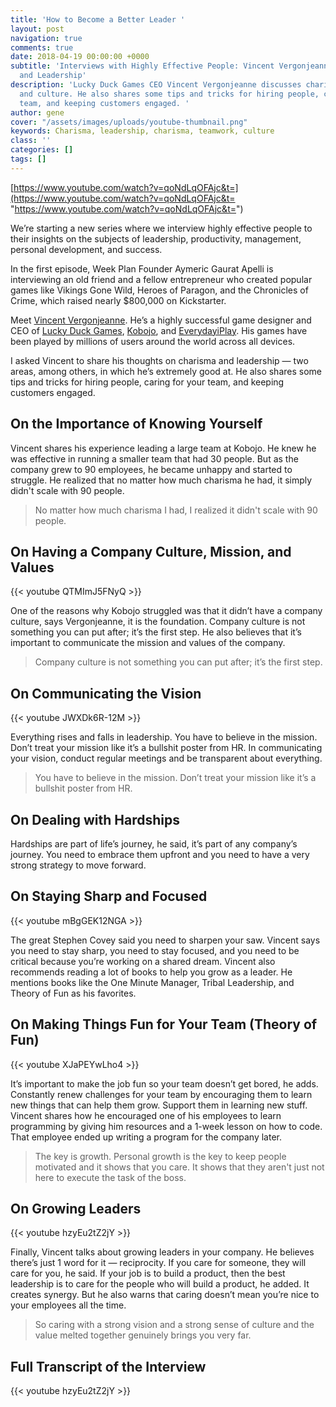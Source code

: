 ```yaml
---
title: 'How to Become a Better Leader '
layout: post
navigation: true
comments: true
date: 2018-04-19 00:00:00 +0000
subtitle: 'Interviews with Highly Effective People: Vincent Vergonjeanne on Charisma
  and Leadership'
description: 'Lucky Duck Games CEO Vincent Vergonjeanne discusses charisma, leadership,
  and culture. He also shares some tips and tricks for hiring people, caring for your
  team, and keeping customers engaged. '
author: gene
cover: "/assets/images/uploads/youtube-thumbnail.png"
keywords: Charisma, leadership, charisma, teamwork, culture
class: ''
categories: []
tags: []
---
```

[https://www.youtube.com/watch?v=qoNdLqOFAjc&t=](https://www.youtube.com/watch?v=qoNdLqOFAjc&t= "https://www.youtube.com/watch?v=qoNdLqOFAjc&t=")

We’re starting a new series where we interview highly effective people to their insights on the subjects of leadership, productivity, management, personal development, and success.

In the first episode, Week Plan Founder Aymeric Gaurat Apelli is interviewing an old friend and a fellow entrepreneur who created popular games like Vikings Gone Wild, Heroes of Paragon, and the Chronicles of Crime, which raised nearly $800,000 on Kickstarter.

Meet [Vincent Vergonjeanne](https://www.linkedin.com/in/vincentv/). He’s a highly successful game designer and CEO of [Lucky Duck Games](https://luckyduckgames.com/), [Kobojo](http://www.kobojo.com/), and [EverydayiPlay](https://everydayiplay.com/). His games have been played by millions of users around the world across all devices.

I asked Vincent to share his thoughts on charisma and leadership — two areas, among others, in which he’s extremely good at. He also shares some tips and tricks for hiring people, caring for your team, and keeping customers engaged.

## On the Importance of Knowing Yourself

Vincent shares his experience leading a large team at Kobojo. He knew he was effective in running a smaller team that had 30 people. But as the company grew to 90 employees, he became unhappy and started to struggle. He realized that no matter how much charisma he had, it simply didn't scale with 90 people.

> No matter how much charisma I had, I realized it didn't scale with 90 people.

## On Having a Company Culture, Mission, and Values

{{< youtube QTMImJ5FNyQ >}}

One of the reasons why Kobojo struggled was that it didn’t have a company culture, says   Vergonjeanne, it is the foundation. Company culture is not something you can put after; it’s the first step. He also believes that it’s important to communicate the mission and values of the company.

> Company culture is not something you can put after; it’s the first step.

## On Communicating the Vision

{{< youtube JWXDk6R-12M >}}

Everything rises and falls in leadership. You have to believe in the mission. Don’t treat your mission like it’s a bullshit poster from HR. In communicating your vision, conduct regular meetings and be transparent about everything.

> You have to believe in the mission. Don’t treat your mission like it’s a bullshit poster from HR.

## On Dealing with Hardships

Hardships are part of life’s journey, he said, it’s part of any company’s journey. You need to embrace them upfront and you need to have a very strong strategy to move forward.

## On Staying Sharp and Focused

{{< youtube mBgGEK12NGA >}}

The great Stephen Covey said you need to sharpen your saw. Vincent says you need to stay sharp, you need to stay focused, and you need to be critical because you’re working on a shared dream. Vincent also recommends reading a lot of books to help you grow as a leader. He mentions books like the One Minute Manager, Tribal Leadership, and Theory of Fun as his favorites.

## On Making Things Fun for Your Team (Theory of Fun)

{{< youtube XJaPEYwLho4 >}}

It’s important to make the job fun so your team doesn’t get bored, he adds. Constantly renew challenges for your team by encouraging them to learn new things that can help them grow. Support them in learning new stuff. Vincent shares how he encouraged one of his employees to learn programming by giving him resources and a 1-week lesson on how to code. That employee ended up writing a program for the company later.

> The key is growth. Personal growth is the key to keep people motivated and it shows that you care. It shows that they aren't just not here to execute the task of the boss.

## On Growing Leaders

{{< youtube hzyEu2tZ2jY >}}

Finally, Vincent talks about growing leaders in your company. He believes there’s just 1 word for it — reciprocity. If you care for someone, they will care for you, he said. If your job is to build a product, then the best leadership is to care for the people who will build a product, he added. It creates synergy. But he also warns that caring doesn’t mean you’re nice to your employees all the time.

> So caring with a strong vision and a strong sense of culture and the value melted together genuinely brings you very far.

## Full Transcript of the Interview

{{< youtube hzyEu2tZ2jY >}}